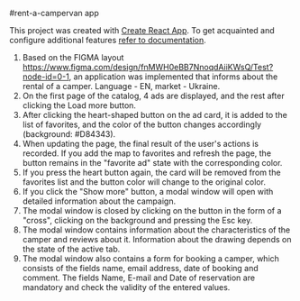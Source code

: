 #rent-a-campervan app

This project was created with
[Create React App](https://github.com/facebook/create-react-app). To get
acquainted and configure additional features
[refer to documentation](https://facebook.github.io/create-react-app/docs/getting-started).

1. Based on the FIGMA layout
   https://www.figma.com/design/fnMWH0eBB7NnoqdAiiKWsQ/Test?node-id=0-1, an
   application was implemented that informs about the rental of a camper.
   Language - EN, market - Ukraine.
2. On the first page of the catalog, 4 ads are displayed, and the rest after
   clicking the Load more button.
3. After clicking the heart-shaped button on the ad card, it is added to the
   list of favorites, and the color of the button changes accordingly
   (background: #D84343).
4. When updating the page, the final result of the user's actions is recorded.
   If you add the map to favorites and refresh the page, the button remains in
   the "favorite ad" state with the corresponding color.
5. If you press the heart button again, the card will be removed from the
   favorites list and the button color will change to the original color.
6. If you click the "Show more" button, a modal window will open with detailed
   information about the campaign.
7. The modal window is closed by clicking on the button in the form of a
   "cross", clicking on the background and pressing the Esc key.
8. The modal window contains information about the characteristics of the camper
   and reviews about it. Information about the drawing depends on the state of
   the active tab.
9. The modal window also contains a form for booking a camper, which consists of
   the fields name, email address, date of booking and comment. The fields Name,
   E-mail and Date of reservation are mandatory and check the validity of the
   entered values.
